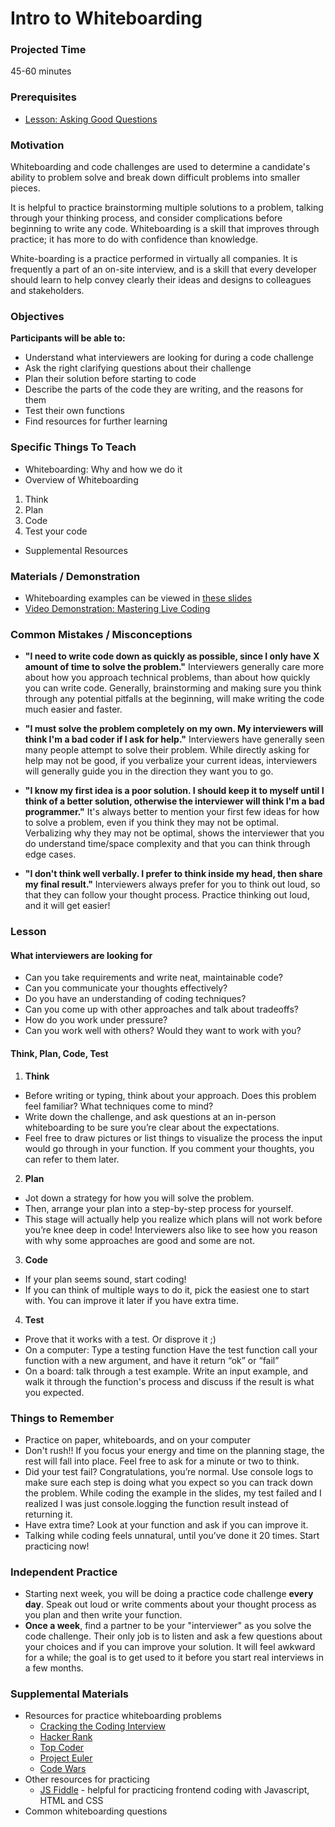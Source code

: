 # Intro to Whiteboarding

### Projected Time
45-60 minutes


### Prerequisites
- [Lesson: Asking Good Questions](https://github.com/Techtonica/curriculum/blob/master/asking-good-questions/asking-good-questions.md)

### Motivation
Whiteboarding and code challenges are used to determine a candidate's ability to problem solve and break down difficult problems into smaller pieces.

It is helpful to practice brainstorming multiple solutions to a problem, talking through your thinking process, and consider complications before beginning to write any code. Whiteboarding is a skill that improves through practice; it has more to do with confidence than knowledge.

White-boarding is a practice performed in virtually all companies. It is frequently a part of an on-site interview, and is a skill that every developer should learn to help convey clearly their ideas and designs to colleagues and stakeholders.

### Objectives
**Participants will be able to:**
- Understand what interviewers are looking for during a code challenge
- Ask the right clarifying questions about their challenge
- Plan their solution before starting to code
- Describe the parts of the code they are writing, and the reasons for them
- Test their own functions
- Find resources for further learning


### Specific Things To Teach
- Whiteboarding: Why and how we do it
- Overview of Whiteboarding
1. Think  
2. Plan  
3. Code
4. Test your code
- Supplemental Resources

### Materials / Demonstration
- Whiteboarding examples can be viewed in [these slides](https://docs.google.com/presentation/d/1Bs6kGlzVK6chplOHFH9OiCBQj1kQTzrmCL0cHcaZD8U/edit#slide=id.p)
- [Video Demonstration: Mastering Live Coding](https://www.youtube.com/watch?v=JBdjOUsYH6A&feature=youtu.be)


### Common Mistakes / Misconceptions

- **"I need to write code down as quickly as possible, since I only have X amount of time to solve the problem."** Interviewers generally care more about how you approach technical problems, than about how quickly you can write code. Generally, brainstorming and making sure you think through any potential pitfalls at the beginning, will make writing the code much easier and faster.

- **"I must solve the problem completely on my own. My interviewers will think I'm a bad coder if I ask for help."** Interviewers have generally seen many people attempt to solve their problem. While directly asking for help may not be good, if you verbalize your current ideas, interviewers will generally guide you in the direction they want you to go.

- **"I know my first idea is a poor solution. I should keep it to myself until I think of a better solution, otherwise the interviewer will think I'm a bad programmer."** It's always better to mention your first few ideas for how to solve a problem, even if you think they may not be optimal. Verbalizing why they may not be optimal, shows the interviewer that you do understand time/space complexity and that you can think through edge cases.

- **"I don't think well verbally. I prefer to think inside my head, then share my final result."** Interviewers always prefer for you to think out loud, so that they can follow your thought process. Practice thinking out loud, and it will get easier!

### Lesson

#### What interviewers are looking for
- Can you take requirements and write neat, maintainable code?
- Can you communicate your thoughts effectively?
- Do you have an understanding of coding techniques?
- Can you come up with other approaches and talk about tradeoffs?
- How do you work under pressure?
- Can you work well with others? Would they want to work with you?

#### Think, Plan, Code, Test

1. **Think**
- Before writing or typing, think about your approach.  Does this problem feel familiar?  What techniques come to mind?
- Write down the challenge, and ask questions at an in-person whiteboarding to be sure you’re clear about the expectations.
- Feel free to draw pictures or list things to visualize the process the input would go through in your function. If you comment your thoughts, you can refer to them later.

2. **Plan**
- Jot down a strategy for how you will solve the problem.
- Then, arrange your plan into a step-by-step process for yourself.  
- This stage will actually help you realize which plans will not work before you’re knee deep in code! Interviewers also like to see how you reason with why some approaches are good and some are not.


3. **Code**
- If your plan seems sound, start coding!  
- If you can think of multiple ways to do it, pick the easiest one to start with. You can improve it later if you have extra time.

4. **Test**
- Prove that it works with a test. Or disprove it ;)
- On a computer: Type a testing function
Have the test function call your function with a new argument, and have it return “ok” or “fail”
- On a board: talk through a test example.
Write an input example, and walk it through the function's process and discuss if the result is what you expected.


### Things to Remember

- Practice on paper, whiteboards, and on your computer
- Don't rush!! If you focus your energy and time on the planning stage, the rest will fall into place. Feel free to ask for a minute or two to think.
- Did your test fail? Congratulations, you’re normal.  Use console logs to make sure each step is doing what you expect so you can track down the problem. While coding the example in the slides, my test failed and I realized I was just console.logging the function result instead of returning it.
- Have extra time?  Look at your function and ask if you can improve it.
- Talking while coding feels unnatural, until you’ve done it 20 times. Start practicing now!




### Independent Practice

- Starting next week, you will be doing a practice code challenge **every day**.  Speak out loud or write comments about your thought process as you plan and then write your function.
- **Once a week**, find a partner to be your "interviewer" as you solve the code challenge. Their only job is to listen and ask a few questions about your choices and if you can improve your solution.  It will feel awkward for a while; the goal is to get used to it before you start real interviews in a few months.


### Supplemental Materials

- Resources for practice whiteboarding problems
	- [Cracking the Coding Interview](https://www.pdfdrive.com/cracking-the-coding-interview-d52072841.html)
	- [Hacker Rank](https://www.hackerrank.com)
	- [Top Coder](https://www.topcoder.com/challenges/)
	- [Project Euler](https://projecteuler.net/)
	- [Code Wars](https://www.codewars.com/)
- Other resources for practicing
	- [JS Fiddle](https://jsfiddle.net/) - helpful for practicing frontend coding with Javascript, HTML and CSS
- Common whiteboarding questions
